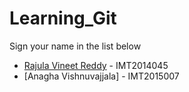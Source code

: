 # Learning_Git

Sign your name in the list below

- [Rajula Vineet Reddy](http://github.com/rajula96reddy/) - IMT2014045
- [Anagha Vishnuvajjala] - IMT2015007
